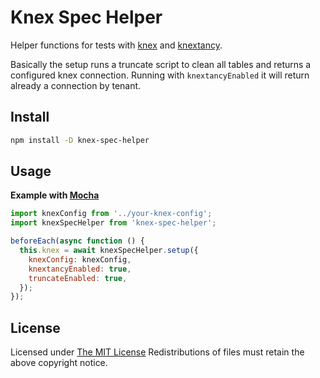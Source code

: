 # Knex Spec Helper

Helper functions for tests with [knex](https://github.com/tgriesser/knex) and [knextancy](https://github.com/bravi-software/knextancy).

Basically the setup runs a truncate script to clean all tables and returns a configured knex connection. Running with `knextancyEnabled` it will return already a connection by tenant.

## Install

```bash
npm install -D knex-spec-helper
```

## Usage

**Example with [Mocha](https://mochajs.org/)**

```js
import knexConfig from '../your-knex-config';
import knexSpecHelper from 'knex-spec-helper';

beforeEach(async function () {
  this.knex = await knexSpecHelper.setup({
    knexConfig: knexConfig,
    knextancyEnabled: true,
    truncateEnabled: true,
  });
});
```

## License

Licensed under [The MIT License](https://github.com/bravi-software/knextancy-spec-helper/blob/master/LICENSE) Redistributions of files must retain the above copyright notice.
